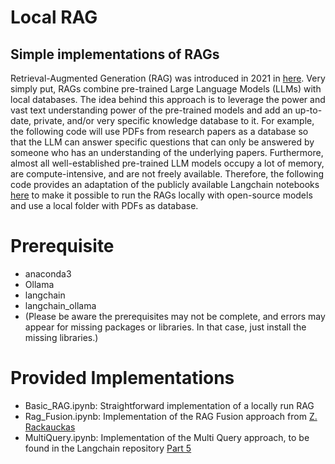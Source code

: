 # Local RAG




## Simple implementations of RAGs
Retrieval-Augmented Generation (RAG) was introduced in 2021 in [here](https://arxiv.org/abs/2005.11401).
Very simply put, RAGs combine pre-trained Large Language Models (LLMs) with local databases.
The idea behind this approach is to leverage the power and vast text understanding power of the pre-trained models and add an up-to-date, private, and/or very specific knowledge database to it.
For example, the following code will use PDFs from research papers as a database so that the LLM can answer specific questions that can only be answered by someone who has an understanding of the underlying papers.
Furthermore, almost all well-established pre-trained LLM models occupy a lot of memory, are compute-intensive, and are not freely available. 
Therefore, the following code provides an adaptation of the publicly available Langchain notebooks [here](https://github.com/langchain-ai/rag-from-scratch/tree/main) to make it possible to run the RAGs locally with open-source models and use a local folder with PDFs as database.

# Prerequisite
- anaconda3
- Ollama
- langchain
- langchain_ollama
- (Please be aware the prerequisites may not be complete, and errors may appear for missing packages or libraries. In that case, just install the missing libraries.)

# Provided Implementations
- Basic_RAG.ipynb: Straightforward implementation of a locally run RAG
- Rag_Fusion.ipynb: Implementation of the RAG Fusion approach from [Z. Rackauckas](https://arxiv.org/abs/2402.03367)
- MultiQuery.ipynb: Implementation of the Multi Query approach, to be found in the Langchain repository [Part 5](https://github.com/langchain-ai/rag-from-scratch/blob/main/rag_from_scratch_5_to_9.ipynb)

  
